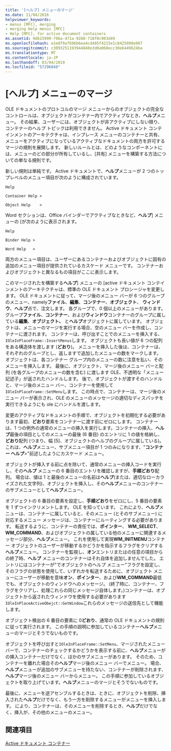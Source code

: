 ```yaml
---
title: '[ヘルプ] メニューのマージ'
ms.date: 11/04/2016
helpviewer_keywords:
- menus [MFC], merging
- merging Help menus [MFC]
- Help [MFC], for active document containers
ms.assetid: 9d615999-79ba-471a-9288-718f0c903d49
ms.openlocfilehash: e1e8f9af696b6ea4cd485f4215e1c8425098e987
ms.sourcegitcommit: c3093251193944840e3d0a068ecc30e6449624ba
ms.translationtype: MT
ms.contentlocale: ja-JP
ms.lasthandoff: 03/04/2019
ms.locfileid: "57296848"
---
```

# <a name="help-menu-merging"></a>[ヘルプ] メニューのマージ

OLE ドキュメントのプロトコルのマージ メニューからのオブジェクトの完全なコントロールは、オブジェクトがコンテナー内でアクティブなとき、**ヘルプ**メニュー。 その結果、ユーザーには、オブジェクトが非アクティブにしない限り、コンテナーのヘルプ トピックは利用できません。 Active ドキュメント コンテインメントのアーキテクチャは、インプレース メニューのコンテナーと共有、メニューをアクティブになっているアクティブなドキュメントの両方を許可するマージの規則を展開します。 新しいルールとは、どのようなコンポーネントには、メニューのどの部分が所有しているし、[共有] メニューを構築する方法についての単なる規則です。

新しい規則は単純です。 Active ドキュメントで、**ヘルプ**メニューが 2 つのトップレベルのメニュー項目が次のように構成されています。

`Help`

`Container Help >`

`Object Help    >`

Word セクションは、Office バインダーでアクティブなときなど、**ヘルプ**] メニューの [が次のように表示されます。

`Help`

`Binder Help >`

`Word Help   >`

両方のメニュー項目は、ユーザーにあるコンテナーおよびオブジェクトに固有の追加のメニュー項目が提供されているカスケード メニューです。 コンテナーおよびオブジェクトと異なるもの項目がここに表示します。

このマージされたを構築する**ヘルプ**] メニューの [active ドキュメント コンテインメントのアーキテクチャは、標準の OLE ドキュメント プロシージャを変更します。 OLE ドキュメントに従って、マージ後のメニュー バーが 6 つのグループのメニュー、namely**ファイル**、**編集**、**コンテナー**、**オブジェクト**、 **ウィンドウ**、**ヘルプ**点で、注文します。 各グループで、0 個以上のメニューがあります。 グループ**ファイル**、**コンテナー**、および**ウィンドウ**コンテナーのグループに属している**編集**、**オブジェクト、** と**ヘルプ**オブジェクトに属しています。 オブジェクトは、メニューのマージを実行する場合、空のメニュー バーを作成し、コンテナーに渡されます。 コンテナーは、呼び出すことでのメニューを挿入する、`IOleInPlaceFrame::InsertMenus`します。 オブジェクトも長い値が 6 つの配列をある構造体を渡します (**どおり**)。 メニューを挿入した後は、コンテナーは、それぞれのグループとし、返しますで追加したメニューの数をマークします。 オブジェクトは、各コンテナー グループ内のメニューの数に注意を払い、そのメニューを挿入します。 最後に、オブジェクト、マージ後のメニュー バーと配列 (を各グループのメニューの数を含む) に渡します OLE、不透明な「メニュー記述子」が返されたハンドルします。 後で、オブジェクトが渡すそのハンドルと、マージ後のメニュー バー、コンテナーを使用して`IOleInPlaceFrame::SetMenu`します。 この時点で、コンテナーは、マージ後のメニュー バーが表示され、OLE のメニューのメッセージの適切なディスパッチを実行できるようにも ole にハンドルを渡します。

変更のアクティブなドキュメントの手順で、オブジェクトを初期化する必要があります最初、**どおり**要素をコンテナーに渡す前にゼロにします。 コンテナーは、1 つの例外の通常のメニューの挿入を実行します。コンテナーの挿入、**ヘルプ**最後の項目としてのメニューの最後 (6 番目) のエントリに 1 の値を格納し、**どおり**配列 (つまり、幅 [5]、オブジェクトのヘルプのグループに属している)。 これは、**ヘルプ**メニュー、サブメニュー項目が 1 つのみになります、"**コンテナー ヘルプ**>"前述したようにカスケード メニュー。

オブジェクトが挿入する前に点を除いて、通常のメニューの挿入コードを実行し、その**ヘルプ** メニューの 6 番目のエントリを確認しますが、**手順どおり**配列。 場合は、値は 1 と最後のメニューの名前は**ヘルプ**(または、適切なローカライズされた文字列)、オブジェクトを挿入し、その**ヘルプ**メニューのコンテナーのサブメニューとして**ヘルプ**メニュー。

オブジェクトの 6 番目の要素を設定し、**手順どおり**をゼロにし、5 番目の要素を 1 ずつインクリメントします。 OLE を知っています。 これにより、**ヘルプ**メニューは、コンテナーに属していると、そのメニュー (とそのサブメニュー) に対応するメニュー メッセージは、コンテナーにルーティングする必要があります。 転送するように、コンテナーの責任では、**ポインター**、 **WM_SELECT**、 **WM_COMMAND**、およびオブジェクトの属している他のメニューに関連するメッセージ部分、**ヘルプ**メニュー。 これを使用して実現**WM_INITMENU**コンテナー オブジェクトのユーザーが移動するかどうかを指示するフラグをクリアする**ヘルプ**メニュー。 コンテナーを監視し、**オン**エントリまたはの任意の項目からの終了時、**ヘルプ** メニューのコンテナーはそれ自体を追加しませんでした。 エントリにはコンテナーが"でオブジェクトのヘルプ メニュー"フラグを設定し、そのフラグの状態を使用して、いずれかを転送するために、オブジェクト メニューにユーザーが移動を意味**オン**、**ポインター**、および**WM_COMMAND**最低でも、オブジェクトのウィンドウへのメッセージ。 (終了時に、コンテナー、フラグをクリアし、処理これらの同じメッセージ自体します。)コンテナーは、オブジェクトから返されたウィンドウを使用する必要があります`IOleInPlaceActiveObejct::GetWindow`これらのメッセージの送信先として機能します。

オブジェクト検出の 6 番目の要素に 0**どおり**、通常の OLE ドキュメントの規則に従って実行されます。 この手順の説明に参加しているコンテナー**ヘルプ**メニューのマージとそうでないものです。

オブジェクトを呼び出すと`IOleInPlaceFrame::SetMenu`、マージされたメニュー バーで、コンテナーのチェックするかどうかを表示する前に、**ヘルプ**メニューがの挿入コンテナーだけでなく、ほかのサブメニューがあります。 そのため、コンテナーを離れた場合その**ヘルプ**マージ後のメニュー バーでメニュー。 場合、**ヘルプ**メニューが追加のサブメニューを持たない、コンテナーが削除されます、**ヘルプ**マージ後のメニュー バーからメニュー。 この手順に参加しているオブジェクトを取り上げています。**ヘルプ**メニューのマージとそうでないものです。

最後に、メニューを逆アセンブルするときは、ときに、オブジェクトを削除、挿入された**ヘルプ**だけでなく、もう一方を削除するメニューがメニューを挿入します。 により、コンテナーは、そのメニューを削除するとき、**ヘルプ**だけでなく、挿入が、その他のメニューのメニュー。

## <a name="see-also"></a>関連項目

[Active ドキュメント コンテナー](../mfc/active-document-containers.md)
